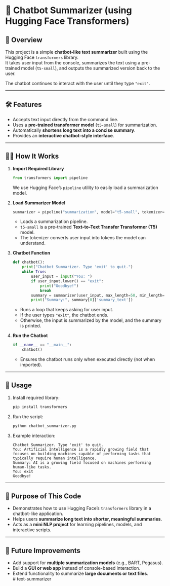 # 📘 Chatbot Summarizer (using Hugging Face Transformers)

## 📌 Overview
This project is a simple **chatbot-like text summarizer** built using the Hugging Face `transformers` library.  
It takes user input from the console, summarizes the text using a pre-trained model (`t5-small`), and outputs the summarized version back to the user.  

The chatbot continues to interact with the user until they type `"exit"`.

---

## 🛠 Features
- Accepts text input directly from the command line.  
- Uses a **pre-trained transformer model** (`t5-small`) for summarization.  
- Automatically **shortens long text into a concise summary**.  
- Provides an **interactive chatbot-style interface**.  

---

## 🧑‍💻 How It Works
1. **Import Required Library**  
   ```python
   from transformers import pipeline
   ```
   We use Hugging Face’s `pipeline` utility to easily load a summarization model.

2. **Load Summarizer Model**  
   ```python
   summarizer = pipeline("summarization", model="t5-small", tokenizer="t5-small")
   ```
   - Loads a summarization pipeline.  
   - `t5-small` is a pre-trained **Text-to-Text Transfer Transformer (T5)** model.  
   - The tokenizer converts user input into tokens the model can understand.  

3. **Chatbot Function**  
   ```python
   def chatbot():
       print("Chatbot Summarizer. Type 'exit' to quit.")
       while True:
           user_input = input("You: ")
           if user_input.lower() == "exit":
               print("Goodbye!")
               break
           summary = summarizer(user_input, max_length=50, min_length=10, do_sample=False)
           print("Summary:", summary[0]['summary_text'])
   ```
   - Runs a loop that keeps asking for user input.  
   - If the user types `"exit"`, the chatbot ends.  
   - Otherwise, the input is summarized by the model, and the summary is printed.  

4. **Run the Chatbot**  
   ```python
   if __name__ == "__main__":
       chatbot()
   ```
   - Ensures the chatbot runs only when executed directly (not when imported).  

---

## 🚀 Usage
1. Install required library:
   ```bash
   pip install transformers
   ```

2. Run the script:
   ```bash
   python chatbot_summarizer.py
   ```

3. Example interaction:
   ```
   Chatbot Summarizer. Type 'exit' to quit.
   You: Artificial Intelligence is a rapidly growing field that focuses on building machines capable of performing tasks that typically require human intelligence.
   Summary: AI is a growing field focused on machines performing human-like tasks.
   You: exit
   Goodbye!
   ```

---

## 🎯 Purpose of This Code
- Demonstrates how to use Hugging Face’s `transformers` library in a chatbot-like application.  
- Helps users **summarize long text into shorter, meaningful summaries**.  
- Acts as a **mini NLP project** for learning pipelines, models, and interactive scripts.  

---

## 📂 Future Improvements
- Add support for **multiple summarization models** (e.g., BART, Pegasus).  
- Build a **GUI or web app** instead of console-based interaction.  
- Extend functionality to summarize **large documents or text files**.  
#   t e x t - s u m m a r i z e r  
 